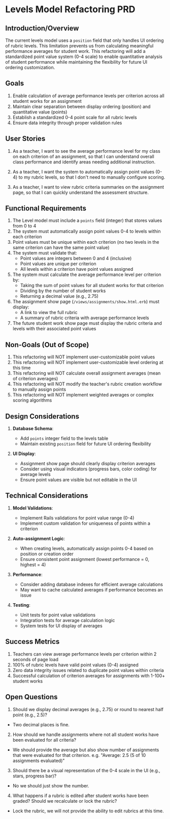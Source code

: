 # Levels Model Refactoring PRD

## Introduction/Overview

The current levels model uses a `position` field that only handles UI ordering of rubric levels. This limitation prevents us from calculating meaningful performance averages for student work. This refactoring will add a standardized point value system (0-4 scale) to enable quantitative analysis of student performance while maintaining the flexibility for future UI ordering customization.

## Goals

1. Enable calculation of average performance levels per criterion across all student works for an assignment
2. Maintain clear separation between display ordering (position) and quantitative value (points)
3. Establish a standardized 0-4 point scale for all rubric levels
4. Ensure data integrity through proper validation rules

## User Stories

1. As a teacher, I want to see the average performance level for my class on each criterion of an assignment, so that I can understand overall class performance and identify areas needing additional instruction.

2. As a teacher, I want the system to automatically assign point values (0-4) to my rubric levels, so that I don't need to manually configure scoring.

3. As a teacher, I want to view rubric criteria summaries on the assignment page, so that I can quickly understand the assessment structure.

## Functional Requirements

1. The Level model must include a `points` field (integer) that stores values from 0 to 4
2. The system must automatically assign point values 0-4 to levels within each criterion
3. Point values must be unique within each criterion (no two levels in the same criterion can have the same point value)
4. The system must validate that:
   - Point values are integers between 0 and 4 (inclusive)
   - Point values are unique per criterion
   - All levels within a criterion have point values assigned
5. The system must calculate the average performance level per criterion by:
   - Taking the sum of point values for all student works for that criterion
   - Dividing by the number of student works
   - Returning a decimal value (e.g., 2.75)
6. The assignment show page (`/views/assignments/show.html.erb`) must display:
   - A link to view the full rubric
   - A summary of rubric criteria with average performance levels
7. The future student work show page must display the rubric criteria and levels with their associated point values

## Non-Goals (Out of Scope)

1. This refactoring will NOT implement user-customizable point values
2. This refactoring will NOT implement user-customizable level ordering at this time
3. This refactoring will NOT calculate overall assignment averages (mean of criterion averages)
4. This refactoring will NOT modify the teacher's rubric creation workflow to manually assign points
5. This refactoring will NOT implement weighted averages or complex scoring algorithms

## Design Considerations

1. **Database Schema**: 
   - Add `points` integer field to the levels table
   - Maintain existing `position` field for future UI ordering flexibility
   
2. **UI Display**:
   - Assignment show page should clearly display criterion averages
   - Consider using visual indicators (progress bars, color coding) for average levels
   - Ensure point values are visible but not editable in the UI

## Technical Considerations

1. **Model Validations**:
   - Implement Rails validations for point value range (0-4)
   - Implement custom validation for uniqueness of points within a criterion
   
2. **Auto-assignment Logic**:
   - When creating levels, automatically assign points 0-4 based on position or creation order
   - Ensure consistent point assignment (lowest performance = 0, highest = 4)

3. **Performance**:
   - Consider adding database indexes for efficient average calculations
   - May want to cache calculated averages if performance becomes an issue

4. **Testing**:
   - Unit tests for point value validations
   - Integration tests for average calculation logic
   - System tests for UI display of averages

## Success Metrics

1. Teachers can view average performance levels per criterion within 2 seconds of page load
2. 100% of rubric levels have valid point values (0-4) assigned
3. Zero data integrity issues related to duplicate point values within criteria
4. Successful calculation of criterion averages for assignments with 1-100+ student works

## Open Questions

1. Should we display decimal averages (e.g., 2.75) or round to nearest half point (e.g., 2.5)?
  - Two decimal places is fine.
2. How should we handle assignments where not all student works have been evaluated for all criteria?
  - We should provide the average but also show number of assignments that were evaluated for that criterion. e.g. "Average: 2.5 (5 of 10 assignments evaluated)"
3. Should there be a visual representation of the 0-4 scale in the UI (e.g., stars, progress bar)?
  - No we should just show the number.
4. What happens if a rubric is edited after student works have been graded? Should we recalculate or lock the rubric?
  - Lock the rubric, we will not provide the ability to edit rubrics at this time.
